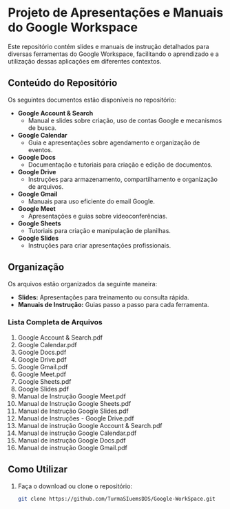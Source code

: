 # Projeto de Apresentações e Manuais do Google Workspace

Este repositório contém slides e manuais de instrução detalhados para diversas ferramentas do Google Workspace, facilitando o aprendizado e a utilização dessas aplicações em diferentes contextos.

## Conteúdo do Repositório

Os seguintes documentos estão disponíveis no repositório:

- **Google Account & Search**
  - Manual e slides sobre criação, uso de contas Google e mecanismos de busca.
- **Google Calendar**
  - Guia e apresentações sobre agendamento e organização de eventos.
- **Google Docs**
  - Documentação e tutoriais para criação e edição de documentos.
- **Google Drive**
  - Instruções para armazenamento, compartilhamento e organização de arquivos.
- **Google Gmail**
  - Manuais para uso eficiente do email Google.
- **Google Meet**
  - Apresentações e guias sobre videoconferências.
- **Google Sheets**
  - Tutoriais para criação e manipulação de planilhas.
- **Google Slides**
  - Instruções para criar apresentações profissionais.

## Organização

Os arquivos estão organizados da seguinte maneira:

- **Slides:** Apresentações para treinamento ou consulta rápida.
- **Manuais de Instrução:** Guias passo a passo para cada ferramenta.

### Lista Completa de Arquivos

1. Google Account & Search.pdf
2. Google Calendar.pdf
3. Google Docs.pdf
4. Google Drive.pdf
5. Google Gmail.pdf
6. Google Meet.pdf
7. Google Sheets.pdf
8. Google Slides.pdf
9. Manual de Instrução Google Meet.pdf
10. Manual de Instrução Google Sheets.pdf
11. Manual de Instrução Google Slides.pdf
12. Manual de Instruções - Google Drive.pdf
13. Manual de instrução Google Account & Search.pdf
14. Manual de instrução Google Calendar.pdf
15. Manual de instrução Google Docs.pdf
16. Manual de instrução Google Gmail.pdf

## Como Utilizar

1. Faça o download ou clone o repositório:
   ```bash
   git clone https://github.com/TurmaSIuemsDDS/Google-WorkSpace.git
